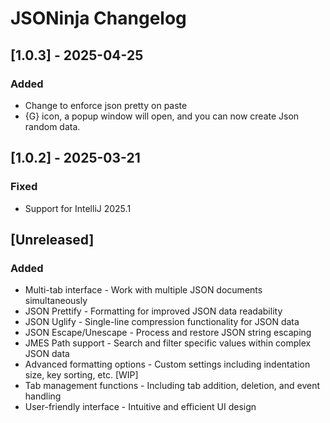<!-- Keep a Changelog guide -> https://keepachangelog.com -->

# JSONinja Changelog

## [1.0.3] - 2025-04-25
### Added
- Change to enforce json pretty on paste
- {G} icon, a popup window will open, and you can now create Json random data.

## [1.0.2] - 2025-03-21
### Fixed
- Support for IntelliJ 2025.1

## [Unreleased]
### Added
- Multi-tab interface - Work with multiple JSON documents simultaneously
- JSON Prettify - Formatting for improved JSON data readability
- JSON Uglify - Single-line compression functionality for JSON data
- JSON Escape/Unescape - Process and restore JSON string escaping
- JMES Path support - Search and filter specific values within complex JSON data
- Advanced formatting options - Custom settings including indentation size, key sorting, etc. [WIP]
- Tab management functions - Including tab addition, deletion, and event handling
- User-friendly interface - Intuitive and efficient UI design
